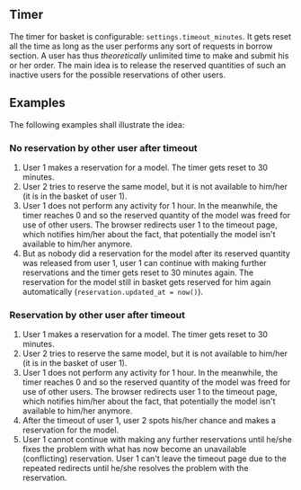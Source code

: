 ## Timer

The timer for basket is configurable: `settings.timeout_minutes`. It gets reset all the time as long as the user performs any sort of requests in borrow section. A user has thus *theoretically* unlimited time to make and submit his or her order. The main idea is to release the reserved quantities of such an inactive users for the possible reservations of other users.

## Examples

The following examples shall illustrate the idea:

### No reservation by other user after timeout 

1. User 1 makes a reservation for a model. The timer gets reset to 30 minutes.
2. User 2 tries to reserve the same model, but it is not available to him/her (it is in the basket of user 1).
3. User 1 does not perform any activity for 1 hour. In the meanwhile, the timer reaches 0 and so the reserved quantity of the model was freed for use of other users. The browser redirects user 1 to the timeout page, which notifies him/her about the fact, that potentially the model isn't available to him/her anymore. 
4. But as nobody did a reservation for the model after its reserved quantity was released from user 1, user 1 can continue with making further reservations and the timer gets reset to 30 minutes again. The reservation for the model still in basket gets reserved for him again automatically (`reservation.updated_at = now()`).

### Reservation by other user after timeout

1. User 1 makes a reservation for a model. The timer gets reset to 30 minutes.
2. User 2 tries to reserve the same model, but it is not available to him/her (it is in the basket of user 1).
3. User 1 does not perform any activity for 1 hour. In the meanwhile, the timer reaches 0 and so the reserved quantity of the model was freed for use of other users. The browser redirects user 1 to the timeout page, which notifies him/her about the fact, that potentially the model isn't available to him/her anymore. 
4. After the timeout of user 1, user 2 spots his/her chance and makes a reservation for the model.
5. User 1 cannot continue with making any further reservations until he/she fixes the problem with what has now become an unavailable (conflicting) reservation. User 1 can't leave the timeout page due to the repeated redirects until he/she resolves the problem with the reservation.




